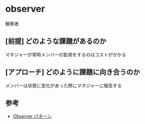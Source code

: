 # observer

観察者

## [前提] どのような課題があるのか
マネジャーが常時メンバーの監視をするのはコストがかかる

## [アプローチ] どのように課題に向き合うのか
メンバーは状態に変化があった際にマネジャーに報告する

## 参考
- [Observer パターン](https://www.techscore.com/tech/DesignPattern/Observer.html/)

